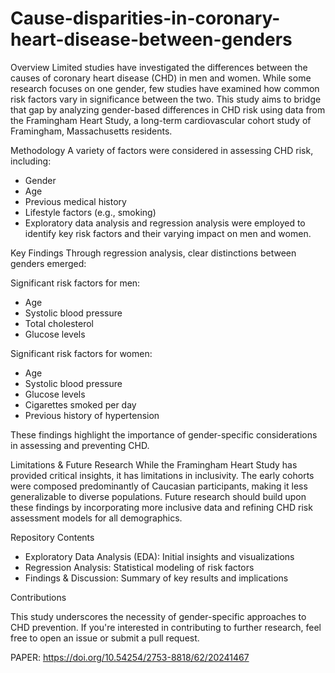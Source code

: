 # Cause-disparities-in-coronary-heart-disease-between-genders

Overview
Limited studies have investigated the differences between the causes of coronary heart disease (CHD) in men and women. While some research focuses on one gender, few studies have examined how common risk factors vary in significance between the two. This study aims to bridge that gap by analyzing gender-based differences in CHD risk using data from the Framingham Heart Study, a long-term cardiovascular cohort study of Framingham, Massachusetts residents.

Methodology
A variety of factors were considered in assessing CHD risk, including:
- Gender
- Age
- Previous medical history
- Lifestyle factors (e.g., smoking)
- Exploratory data analysis and regression analysis were employed to identify key risk factors and their varying impact on men and women.

Key Findings
Through regression analysis, clear distinctions between genders emerged:

Significant risk factors for men:
- Age
- Systolic blood pressure
- Total cholesterol
- Glucose levels
  
Significant risk factors for women:
- Age
- Systolic blood pressure
- Glucose levels
- Cigarettes smoked per day
- Previous history of hypertension
  
These findings highlight the importance of gender-specific considerations in assessing and preventing CHD.

Limitations & Future Research
While the Framingham Heart Study has provided critical insights, it has limitations in inclusivity. The early cohorts were composed predominantly of Caucasian participants, making it less generalizable to diverse populations. Future research should build upon these findings by incorporating more inclusive data and refining CHD risk assessment models for all demographics.

Repository Contents
- Exploratory Data Analysis (EDA): Initial insights and visualizations
- Regression Analysis: Statistical modeling of risk factors
- Findings & Discussion: Summary of key results and implications
  
Contributions

This study underscores the necessity of gender-specific approaches to CHD prevention. If you're interested in contributing to further research, feel free to open an issue or submit a pull request.


PAPER: https://doi.org/10.54254/2753-8818/62/20241467
